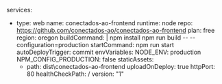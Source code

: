 services:
  - type: web
    name: conectados-ao-frontend
    runtime: node
    repo: https://github.com/conectados-ao/conectados-ao-frontend
    plan: free
    region: oregon
    buildCommand: |
      npm install
      npm run build -- --configuration=production
    startCommand: npm run start
    autoDeployTrigger: commit
    envVariables:
      NODE_ENV: production
      NPM_CONFIG_PRODUCTION: false
    staticAssets:
      - path: dist\conectados-ao-frontend
        uploadOnDeploy: true
    httpPort: 80
    healthCheckPath: /
version: "1"